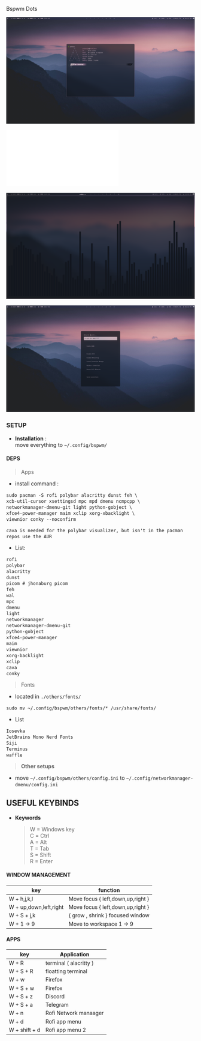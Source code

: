 Bspwm Dots

![img](./.images/img1.png)

![img](./.images/conky.img)

![img](./.images/img3.png)

![img2](./.images/img2.png)

### SETUP

- **Installation** :
  \
  move everything to `~/.config/bspwm/`

#### DEPS

> Apps

- install command :

```shell
sudo pacman -S rofi polybar alacritty dunst feh \
xcb-util-cursor xsettingsd mpc mpd dmenu ncmpcpp \
networkmanager-dmenu-git light python-gobject \
xfce4-power-manager maim xclip xorg-xbacklight \
viewnior conky --noconfirm
```

```shell
cava is needed for the polybar visualizer, but isn't in the pacman repos use the AUR
```

- List:

```shell
rofi
polybar
alacritty
dunst
picom # jhonaburg picom
feh
wal
mpc
dmenu
light
networkmanager
networkmanager-dmenu-git
python-gobject
xfce4-power-manager
maim
viewnior
xorg-backlight
xclip
cava
conky
```

> Fonts

- located in `./others/fonts/`

```shell
sudo mv ~/.config/bspwm/others/fonts/* /usr/share/fonts/
```

- List

```shell
Iosevka
JetBrains Mono Nerd Fonts
Siji
Terminus
waffle
```

> **Other setups**

- move `~/.config/bspwm/others/config.ini` to
  `~/.config/networkmanager-dmenu/config.ini`

## USEFUL KEYBINDS

- **Keywords**
  > W = Windows key\
  > C = Ctrl\
  > A = Alt\
  > T = Tab\
  > S = Shift\
  > R = Enter

#### WINDOW MANAGEMENT

| key                    | function                          |
| ---------------------- | --------------------------------- |
| W + h,j,k,l            | Move focus { left,down,up,right } |
| W + up,down,left,right | Move focus { left,down,up,right } |
| W + S + j,k            | { grow , shrink } focused window  |
| W + 1 -> 9             | Move to workspace 1 -> 9          |

#### APPS

| key           | Application            |
| ------------- | ---------------------- |
| W + R         | terminal ( alacritty ) |
| W + S + R     | floatting terminal     |
| W + w         | Firefox                |
| W + S + w     | Firefox                |
| W + S + z     | Discord                |
| W + S + a     | Telegram               |
| W + n         | Rofi Network manaager  |
| W + d         | Rofi app menu          |
| W + shift + d | Rofi app menu 2        |
